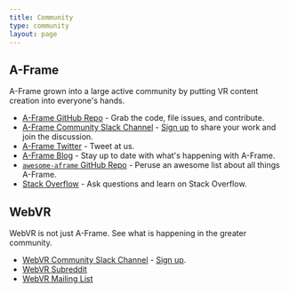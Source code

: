 ```yaml
---
title: Community
type: community
layout: page
---
```


## A-Frame

A-Frame grown into a large active community by putting VR content creation into everyone's hands.

* [A-Frame GitHub Repo](https://github.com/aframevr/aframe) - Grab the code, file issues, and contribute.
* [A-Frame Community Slack Channel](https://aframevr-slack.herokuapp.com/) - [Sign up](https://aframevr-slack.herokuapp.com/) to share your work and join the discussion.
* [A-Frame Twitter](https://twitter.com/aframevr) - Tweet at us.
* [A-Frame Blog](https://aframe.io/blog/) - Stay up to date with what's happening with A-Frame.
* [`awesome-aframe` GitHub Repo](https://github.com/aframevr/awesome-aframe) - Peruse an awesome list about all things A-Frame.
* [Stack Overflow](https://stackoverflow.com/questions/tagged/aframe) - Ask questions and learn on Stack Overflow.

## WebVR

WebVR is not just A-Frame. See what is happening in the greater community.

* [WebVR Community Slack Channel](https://webvr-slack.herokuapp.com/) - [Sign up](https://webvr-slack.herokuapp.com/).
* [WebVR Subreddit](https://www.reddit.com/r/webvr)
* [WebVR Mailing List](https://mail.mozilla.org/listinfo/web-vr-discuss)
